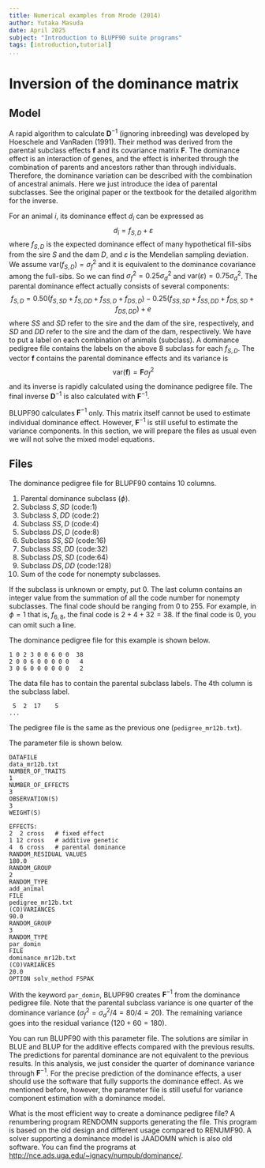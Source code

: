 ```yaml
---
title: Numerical examples from Mrode (2014)
author: Yutaka Masuda
date: April 2025
subject: "Introduction to BLUPF90 suite programs"
tags: [introduction,tutorial]
...
```


Inversion of the dominance matrix
=================================

Model
-----

A rapid algorithm to calculate $\mathbf{D}^{-1}$ (ignoring inbreeding) was developed by Hoeschele and VanRaden (1991). Their method was derived from the parental subclass effects $\mathbf{f}$ and its covariance matrix $\mathbf{F}$. The dominance effect is an interaction of genes, and the effect is inherited through the combination of parents and ancestors rather than through individuals. Therefore, the dominance variation can be described with the combination of ancestral animals. Here we just introduce the idea of parental subclasses. See the original paper or the textbook for the detailed algorithm for the inverse.


For an animal $i$, its dominance effect $d_i$ can be expressed as
$$
d_i = f_{S,D} + \varepsilon
$$
where $f_{S,D}$ is the expected dominance effect of many hypothetical fill-sibs from the sire $S$ and the dam $D$, and $\varepsilon$ is the Mendelian sampling deviation. We assume $\mathrm{var}( f_{S,D} ) = \sigma_f^2$ and it is equivalent to the dominance covariance among the full-sibs. So we can find $\sigma_f^2=0.25\sigma_d^2$ and $\mathrm{var}(\varepsilon)  = 0.75\sigma_d^2$. The parental dominance effect actually consists of several components:
$$
f_{S,D} = 0.50( f_{S, SD} + f_{S, DD} + f_{SS, D} + f_{DS, D}) - 0.25( f_{SS, SD} + f_{SS, DD} + f_{DS, SD} + f_{DS, DD}) + e
$$
where $SS$ and $SD$ refer to the sire and the dam of the sire, respectively, and $SD$ and $DD$ refer to the sire and the dam of the dam, respectively. We have to put a label on each combination of animals (subclass). A dominance pedigree file contains the labels on the above 8 subclass for each $f_{S,D}$. The vector $\mathbf{f}$ contains the parental dominance effects and its variance is
$$
\mathrm{var}(\mathbf{f}) = \mathbf{F}\sigma_f^2
$$
and its inverse is rapidly calculated using the dominance pedigree file. The final inverse $\mathbf{D}^{-1}$ is also calculated with $\mathbf{F}^{-1}$.

BLUPF90 calculates $\mathbf{F}^{-1}$ only. This matrix itself cannot be used to estimate individual dominance effect. However, $\mathbf{F}^{-1}$ is still useful to estimate the variance components. In this section, we will prepare the files as usual even we will not solve the mixed model equations.


Files
-----

<!--
First we prepare the dominance pedigree file. According to the textbook (p.213), there are 6 known
subclasses for parental dominance ($f_{S,D}$) to be considered in $\mathbf{F}$. The following table consists of the
selected elements of the table.

 Sire ($S$)     Dam ($D$)    $\phi$     Known parent subclasses
------------   -----------  --------    -----------------------
    6             8           1         2, 3, 6
    6             5           2         3, 6
    3             8           3         6
    3             4           4
    1             2           5
    3             5           6

The subclass is referred with the label ($\phi$). For example, $f_{6,8}$ is the subclass 1, $f_{6,5}$ is the subclass
2 and so on. The known parent subclasses are the components of the parental dominance. For
example, in the subclass 1 with $S = 6$ and $D = 8$, $f_{6,8}$ consists of the subclasses 2, 3 and 6. In this
case, the subclass 2 is $f_{6,5}$ that is $fS$, $DD$ for $f_{6,8}$. Similarly, the subclass 3 is $f_{3,8}$ that is $f_{SS,D}$ for $f_{6,8}$ and
the subclass 6 is $f_{3,5}$ that is $f_{SS,DD}$ for $f_{6,8}$. Based on the above equation, the subclass 1 can be
described as
$$
f_{6,8} = 0.50( f_{S,DD} + f_{SS,D} ) - 0.25 f_{SS,DD}
$$
and missing components are ignored because of no contribution for the results.
-->

The dominance pedigree file for BLUPF90 contains 10 columns.

1. Parental dominance subclass ($\phi$).
2. Subclass $S, SD$ (code:1)
3. Subclass $S, DD$ (code:2)
4. Subclass $SS, D$ (code:4)
5. Subclass $DS, D$ (code:8)
6. Subclass $SS, SD$ (code:16)
7. Subclass $SS, DD$ (code:32)
8. Subclass $DS, SD$ (code:64)
9. Subclass $DS, DD$ (code:128)
10. Sum of the code for nonempty subclasses.

If the subclass is unknown or empty, put 0. The last column contains an integer value from the summation of all the code number for nonempty subclasses. The final code should be ranging from 0 to 255. For example, in $\phi = 1$ that is, $f_{6,8}$, the final code is $2 + 4 + 32 = 38$. If the final code is 0, you can omit such a line.

The dominance pedigree file for this example is shown below.

~~~~~{language=text caption="dominance_mr12b.txt"}
1 0 2 3 0 0 6 0 0  38
2 0 0 6 0 0 0 0 0   4
3 0 6 0 0 0 0 0 0   2
~~~~~

The data file has to contain the parental subclass labels. The 4th column is the subclass label.

~~~~~{language=text caption="data_mr12b.txt"}
 5  2  17    5
...
~~~~~

The pedigree file is the same as the previous one (`pedigree_mr12b.txt`).

The parameter file is shown below.

~~~~~{language=blupf90 caption="param_mr12b.txt"}
DATAFILE
data_mr12b.txt
NUMBER_OF_TRAITS
1
NUMBER_OF_EFFECTS
3
OBSERVATION(S)
3
WEIGHT(S)

EFFECTS:
2  2 cross   # fixed effect
1 12 cross   # additive genetic
4  6 cross   # parental dominance
RANDOM_RESIDUAL VALUES
180.0
RANDOM_GROUP
2
RANDOM_TYPE
add_animal
FILE
pedigree_mr12b.txt
(CO)VARIANCES
90.0
RANDOM_GROUP
3
RANDOM_TYPE
par_domin
FILE
dominance_mr12b.txt
(CO)VARIANCES
20.0
OPTION solv_method FSPAK
~~~~~

With the keyword `par_domin`, BLUPF90 creates $\mathbf{F}^{-1}$ from the dominance pedigree file. Note that the parental subclass variance is one quarter of the dominance variance ($\sigma_f^2=\sigma_d^2/4 = 80/4 = 20$). The remaining variance goes into the residual variance ($120 + 60 = 180$).

You can run BLUPF90 with this parameter file. The solutions are similar in BLUE and BLUP for the additive effects compared with the previous results. The predictions for parental dominance are not equivalent to the previous results. In this analysis, we just consider the quarter of dominance variance through $\mathbf{F}^{-1}$. For the precise prediction of the dominance effects, a user should use the software that fully supports the dominance effect. As we mentioned before, however, the parameter file is still useful for variance component estimation with a dominance model.

What is the most efficient way to create a dominance pedigree file? A renumbering program RENDOMN supports generating the file. This program is based on the old design and different usage compared to RENUMF90. A solver supporting a dominance model is JAADOMN which is also old software. You can find the programs at <http://nce.ads.uga.edu/~ignacy/numpub/dominance/>.
